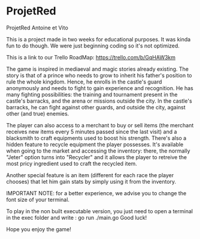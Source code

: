 # ProjetRed
ProjetRed Antoine et Vito

This is a project made in two weeks for educational purposes. It was kinda fun to do though. We were just beginning coding so it's not optimized.

This is a link to our Trello RoadMap:
https://trello.com/b/GqHAW3km

The game is inspired in mediaeval and magic stories already existing. The story is that of a prince who needs to grow to inherit his father's position to rule the whole kingdom.
Hence, he enrolls in the castle's guard anonymously and needs to fight to gain experience and recognition. He has many fighting possibilities: the training and tournament present in the castle's barracks, and the arena or missions outside the city.
In the castle's barracks, he can fight against other guards, and outside the city, against other (and true) enemies.

The player can also access to a merchant to buy or sell items (the merchant receives new items every 5 minutes passed since the last visit) and a blacksmith to craft equipments used to boost his strength. There's also a hidden feature to recycle equipment the player possesses. It's available when going to the market and accessing the inventory: there, the normally "Jeter" option turns into "Recycler" and it allows the player to retreive the most pricy ingredient used to craft the recycled item.

Another special feature is an item (different for each race the player chooses) that let him gain stats by simply using it from the inventory.

IMPORTANT NOTE: for a better experience, we advise you to change the font size of your terminal.

To play in the non built executable version, you just need to open a terminal in the exec folder and write : go run ./main.go
Good luck!

Hope you enjoy the game!
